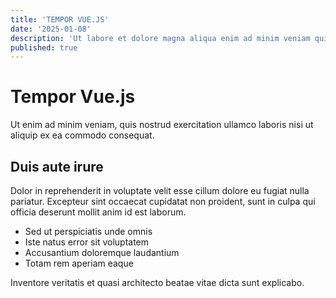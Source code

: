 ```yaml
---
title: 'TEMPOR VUE.JS'
date: '2025-01-08'
description: 'Ut labore et dolore magna aliqua enim ad minim veniam quis nostrud.'
published: true
---
```


# Tempor Vue.js

Ut enim ad minim veniam, quis nostrud exercitation ullamco laboris nisi ut aliquip ex ea commodo consequat.

## Duis aute irure

Dolor in reprehenderit in voluptate velit esse cillum dolore eu fugiat nulla pariatur. Excepteur sint occaecat cupidatat non proident, sunt in culpa qui officia deserunt mollit anim id est laborum.

- Sed ut perspiciatis unde omnis
- Iste natus error sit voluptatem
- Accusantium doloremque laudantium
- Totam rem aperiam eaque

Inventore veritatis et quasi architecto beatae vitae dicta sunt explicabo.
